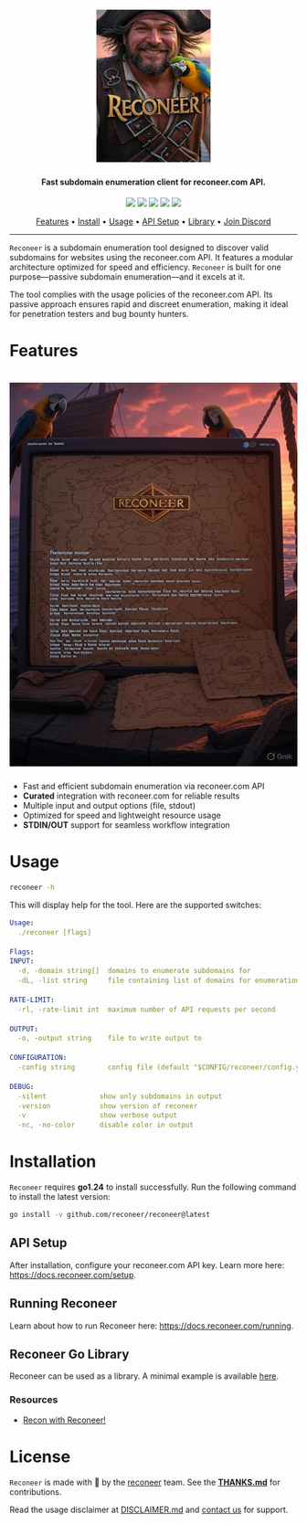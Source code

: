 <h1 align="center">
  <img src="static/reconeer-logo.png" alt="Reconeer" width="200px">
  <br>
</h1>

<h4 align="center">Fast subdomain enumeration client for reconeer.com API.</h4>

<p align="center">
  <a href="https://goreportcard.com/report/github.com/reconeer/reconeer"><img src="https://goreportcard.com/badge/github.com/reconeer/reconeer"></a>
  <a href="https://github.com/reconeer/reconeer/issues"><img src="https://img.shields.io/badge/contributions-welcome-brightgreen.svg?style=flat"></a>
  <a href="https://github.com/reconeer/reconeer/releases"><img src="https://img.shields.io/github/release/reconeer/reconeer"></a>
  <a href="https://twitter.com/reconeer"><img src="https://img.shields.io/twitter/follow/reconeer.svg?logo=twitter"></a>
  <a href="https://discord.gg/reconeer"><img src="https://img.shields.io/discord/123456789.svg?logo=discord"></a>
</p>

<p align="center">
  <a href="#features">Features</a> •
  <a href="#installation">Install</a> •
  <a href="#running-reconeer">Usage</a> •
  <a href="#api-setup">API Setup</a> •
  <a href="#reconeer-go-library">Library</a> •
  <a href="https://discord.gg/reconeer">Join Discord</a>
</p>

---

`Reconeer` is a subdomain enumeration tool designed to discover valid subdomains for websites using the reconeer.com API. It features a modular architecture optimized for speed and efficiency. `Reconeer` is built for one purpose—passive subdomain enumeration—and it excels at it.

The tool complies with the usage policies of the reconeer.com API. Its passive approach ensures rapid and discreet enumeration, making it ideal for penetration testers and bug bounty hunters.

# Features

<h1 align="left">
  <img src="static/reconeer-run.png" alt="Reconeer" width="700px">
  <br>
</h1>

- Fast and efficient subdomain enumeration via reconeer.com API
- **Curated** integration with reconeer.com for reliable results
- Multiple input and output options (file, stdout)
- Optimized for speed and lightweight resource usage
- **STDIN/OUT** support for seamless workflow integration

# Usage

```sh
reconeer -h
```

This will display help for the tool. Here are the supported switches:

```yaml
Usage:
  ./reconeer [flags]

Flags:
INPUT:
  -d, -domain string[]  domains to enumerate subdomains for
  -dL, -list string     file containing list of domains for enumeration

RATE-LIMIT:
  -rl, -rate-limit int  maximum number of API requests per second

OUTPUT:
  -o, -output string    file to write output to

CONFIGURATION:
  -config string        config file (default "$CONFIG/reconeer/config.yaml")

DEBUG:
  -silent             show only subdomains in output
  -version            show version of reconeer
  -v                  show verbose output
  -nc, -no-color      disable color in output
```

# Installation

`Reconeer` requires **go1.24** to install successfully. Run the following command to install the latest version:

```sh
go install -v github.com/reconeer/reconeer@latest
```

## API Setup

After installation, configure your reconeer.com API key. Learn more here: https://docs.reconeer.com/setup.

## Running Reconeer

Learn about how to run Reconeer here: https://docs.reconeer.com/running.

## Reconeer Go Library

Reconeer can be used as a library. A minimal example is available [here](cmd/reconeer/examples/main.go).

### Resources

- [Recon with Reconeer!](https://reconeer.com/blog/recon-guide)

# License

`Reconeer` is made with 🖤 by the [reconeer](https://reconeer.com) team. See the **[THANKS.md](https://github.com/reconeer/reconeer/blob/main/THANKS.md)** for contributions.

Read the usage disclaimer at [DISCLAIMER.md](https://github.com/reconeer/reconeer/blob/main/DISCLAIMER.md) and [contact us](mailto:support@reconeer.com) for support.
